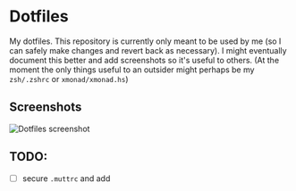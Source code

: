 # Dotfiles

My dotfiles. This repository is currently only meant to be used by me (so I can safely make changes and revert back as necessary). I might eventually document this better and add screenshots so it's useful to others. (At the moment the only things useful to an outsider might perhaps be my `zsh/.zshrc` or `xmonad/xmonad.hs`)

## Screenshots

![Dotfiles screenshot](https://i.imgur.com/GdqcQpS.png)


## TODO:
- [ ] secure `.muttrc` and add
